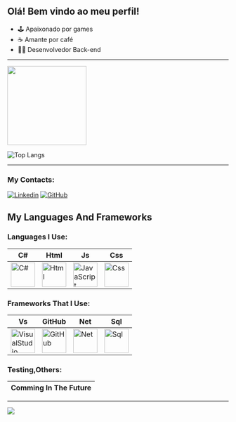 ## Olá! Bem vindo ao meu perfil! 

- 🕹 Apaixonado por games
- ☕ Amante por café
- 👨‍💻 Desenvolvedor Back-end
---
<div align="left">
<img height="180em" src="https://github-readme-stats.vercel.app/api?username=NicollasLee&show_icons=true&theme=dracula&include_all_commits=true&count_private=true">

![Top Langs](https://github-readme-stats.vercel.app/api/top-langs/?username=NicollasLee&layout=compact&theme=dracula)
</div>

---
### My Contacts:

[![Linkedin](https://img.shields.io/badge/LinkedIn-0077B5?style=for-the-badge&logo=linkedin&logoColor=white)](https://www.linkedin.com/in/n%C3%ADcollas-richard-lee-83732b193/)
[![GitHub](https://img.shields.io/badge/GitHub-100000?style=for-the-badge&logo=github&logoColor=white)](https://github.com/NicollasLee)

## My Languages And Frameworks

### Languages I Use:

| C# | Html | Js | Css |
|----|----|-----|------|
| <img src="https://cdn.jsdelivr.net/gh/devicons/devicon@latest/icons/csharp/csharp-original.svg" title="C#" alt="C#" width=55 height=55/> |  <img src="https://cdn.jsdelivr.net/gh/devicons/devicon@latest/icons/html5/html5-original.svg" title="Html" alt="Html" width=55 height=55/> |  <img src="https://cdn.jsdelivr.net/gh/devicons/devicon@latest/icons/javascript/javascript-original.svg" title="JavaScript" alt="JavaScript" width=55 height=55/> |  <img src="https://cdn.jsdelivr.net/gh/devicons/devicon@latest/icons/css3/css3-original.svg" title="Css" alt="Css" width=55 height=55/> |

### Frameworks That I Use:

| Vs | GitHub | Net | Sql |
|----|--------|-----|-----|
| <img src="https://cdn.jsdelivr.net/gh/devicons/devicon@latest/icons/visualstudio/visualstudio-original.svg" title="VisualStudio" alt="VisualStudio" width=55 height=55/> |  <img src="https://cdn.jsdelivr.net/gh/devicons/devicon@latest/icons/github/github-original.svg" title="GitHub" alt="GitHub" width=55 height=55/> |  <img src="https://cdn.jsdelivr.net/gh/devicons/devicon@latest/icons/dot-net/dot-net-original.svg" title="Net" alt="Net" width=55 height=55/> |  <img src="https://cdn.jsdelivr.net/gh/devicons/devicon@latest/icons/azuresqldatabase/azuresqldatabase-original.svg" title="Sql" alt="Sql" width=55 height=55/> |

### Testing,Others:

| Comming In The Future |
|-----------------------|

---

<img src="https://github.com/assets/164407135/efa0bbff-34c1-4351-b2dd-fe99341ba4c1">
